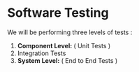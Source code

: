 # Software Testing

We will be performing three levels of tests :

1. **Component Level:** ( Unit Tests )
2. Integration Tests
3. **System Level:** ( End to End Tests )
